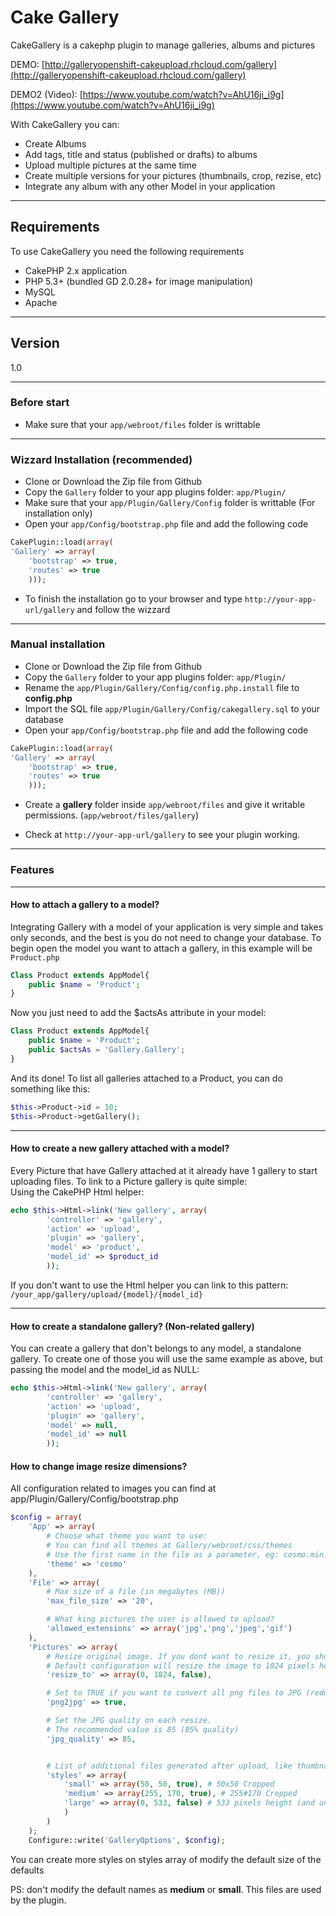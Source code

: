 Cake Gallery
=========

CakeGallery is a cakephp plugin to manage galleries, albums and pictures

DEMO: [http://galleryopenshift-cakeupload.rhcloud.com/gallery](http://galleryopenshift-cakeupload.rhcloud.com/gallery)

DEMO2 (Video): [https://www.youtube.com/watch?v=AhU16ji_i9g](https://www.youtube.com/watch?v=AhU16ji_i9g)

With CakeGallery you can:

* Create Albums
* Add tags, title and status (published or drafts) to albums
* Upload multiple pictures at the same time
* Create multiple versions for your pictures (thumbnails, crop, rezise, etc)
* Integrate any album with any other Model in your application

---

## Requirements
To use CakeGallery you need the following requirements

* CakePHP 2.x application
* PHP 5.3+ (bundled GD 2.0.28+ for image manipulation)
* MySQL
* Apache

---

## Version
1.0

---

### Before start
* Make sure that your `app/webroot/files` folder is writtable

---

### Wizzard Installation (recommended)
* Clone or Download the Zip file from Github
* Copy the `Gallery` folder to your app plugins folder: `app/Plugin/`
* Make sure that your `app/Plugin/Gallery/Config` folder is writtable (For installation only)
* Open your `app/Config/bootstrap.php` file and add the following code

```php
CakePlugin::load(array(
'Gallery' => array(
    'bootstrap' => true,
    'routes' => true
    )));
```
* To finish the installation go to your browser and type `http://your-app-url/gallery` and follow the wizzard

---

### Manual installation
* Clone or Download the Zip file from Github
* Copy the `Gallery` folder to your app plugins folder: `app/Plugin/`
* Rename the `app/Plugin/Gallery/Config/config.php.install` file to **config.php**
* Import the SQL file `app/Plugin/Gallery/Config/cakegallery.sql` to your database
* Open your `app/Config/bootstrap.php` file and add the following code

```php
CakePlugin::load(array(
'Gallery' => array(
    'bootstrap' => true,
    'routes' => true
    )));
```
* Create a **gallery** folder inside `app/webroot/files` and give it writable permissions. (`app/webroot/files/gallery`)

* Check at `http://your-app-url/gallery` to see your plugin working.

---
### Features

---

#### How to attach a gallery to a model?

Integrating Gallery with a model of your application is very simple and takes only seconds, and the best is you do not need to change your database. To begin open the model you want to attach a gallery, in this example will be `Product.php`

```php
Class Product extends AppModel{
    public $name = 'Product';
}
```		
Now you just need to add the $actsAs attribute in your model:

```php
Class Product extends AppModel{
	public $name = 'Product';
	public $actsAs = 'Gallery.Gallery';
}
```
And its done! To list all galleries attached to a Product, you can do something like this:

```php
$this->Product->id = 10;
$this->Product->getGallery();
```

---

#### How to create a new gallery attached with a model?

Every Picture that have Gallery attached at it already have 1 gallery to start uploading files. To link to a Picture gallery is quite simple:<br/> Using the CakePHP Html helper:

```php
echo $this->Html->link('New gallery', array(
		'controller' => 'gallery',
		'action' => 'upload',
		'plugin' => 'gallery',
		'model' => 'product',
		'model_id' => $product_id
		));
```
If you don't want to use the Html helper you can link to this pattern: `/your_app/gallery/upload/{model}/{model_id}`

---

#### How to create a standalone gallery? (Non-related gallery)

You can create a gallery that don't belongs to any model, a standalone gallery. To create one of those you will use the same example as above, but passing the model and the model_id as NULL:

```php
echo $this->Html->link('New gallery', array(
		'controller' => 'gallery',
		'action' => 'upload',
		'plugin' => 'gallery',
		'model' => null,
		'model_id' => null
		));
```

#### How to change image resize dimensions?
All configuration related to images you can find at app/Plugin/Gallery/Config/bootstrap.php
```php
$config = array(
	'App' => array(
		# Choose what theme you want to use:
		# You can find all themes at Gallery/webroot/css/themes
		# Use the first name in the file as a parameter, eg: cosmo.min.css -> cosmo
		'theme' => 'cosmo'
	),
	'File' => array(
		# Max size of a file (in megabytes (MB))
		'max_file_size' => '20',

		# What king pictures the user is allowed to upload?
		'allowed_extensions' => array('jpg','png','jpeg','gif')
	),
	'Pictures' => array(
		# Resize original image. If you dont want to resize it, you should set a empty array, E.G: 'resize_to' => array()
		# Default configuration will resize the image to 1024 pixels height (and unlimited width)
		'resize_to' => array(0, 1024, false),

		# Set to TRUE if you want to convert all png files to JPG (reduce significantly image size)
		'png2jpg' => true,

		# Set the JPG quality on each resize.
		# The recommended value is 85 (85% quality)
		'jpg_quality' => 85,


		# List of additional files generated after upload, like thumbnails, banners, etc
		'styles' => array(
			'small' => array(50, 50, true), # 50x50 Cropped
			'medium' => array(255, 170, true), # 255#170 Cropped
			'large' => array(0, 533, false) # 533 pixels height (and unlimited width)
			)
		)
	);
	Configure::write('GalleryOptions', $config);	
```
You can create more styles on styles array of modify the default size of the defaults

PS: don't modify the default names as **medium** or **small**. This files are used by the plugin.

